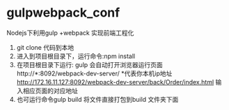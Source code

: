 # gulpwebpack_conf
Nodejs下利用gulp +webpack 实现前端工程化

1. git clone 代码到本地
2. 进入到项目根目录下，运行命令:npm install 
3. 在项目根目录下运行: gulp 会自动打开浏览器运行页面   http://*:8092/webpack-dev-server/ *代表你本机ip地址
   http://172.16.11.127:8092/webpack-dev-server/back/Order/index.html 输入相应页面的对应地址
4. 也可运行命令gulp build 将文件直接打包到build 文件夹下面

